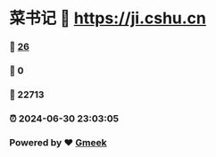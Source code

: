 # 菜书记 :link: https://ji.cshu.cn 
### :page_facing_up: [26](https://ji.cshu.cn/tag.html) 
### :speech_balloon: 0 
### :hibiscus: 22713 
### :alarm_clock: 2024-06-30 23:03:05 
### Powered by :heart: [Gmeek](https://github.com/Meekdai/Gmeek)
